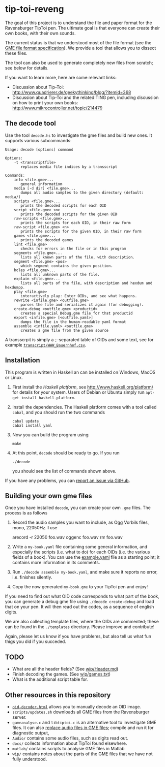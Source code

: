 tip-toi-reveng
==============

The goal of this project is to understand the file and paper format for the
Ravensburger TipToi pen. The ultimate goal is that everyone can create their
own books, with their own sounds.

The current status is that we understood most of the file format (see the
[GME file format specification](GME-Format.md)). We provide a tool that allows
you to dissect these files.

The tool can also be used to generate completely new files from scratch; see
below for details.

If you want to learn more, here are some relevant links:
 * Discussion about Tip-Toi: http://www.quadrierer.de/geekythinking/blog/?itemid=368
 * Discussion about Tip-Toi and the related TING pen, including discussion on how to print your own books: http://www.mikrocontroller.net/topic/214479

The decode tool
---------------

Use the tool `decode.hs` to investigate the gme files and build new ones. It
supports various subcommands:

	Usage: decode [options] command

	Options:
	    -t <transcriptfile>
	       replaces media file indices by a transscript

	Commands:
	    info <file.gme>...
	       general information
	    media [-d dir] <file.gme>...
	       dumps all audio samples to the given directory (default: media/)
	    scripts <file.gme>...
	       prints the decoded scripts for each OID
	    script <file.gme> <n>
	       prints the decoded scripts for the given OID
	    raw-scripts <file.gme>...
	       prints the scripts for each OID, in their raw form
	    raw-script <file.gme> <n>
	       prints the scripts for the given OID, in their raw form
	    games <file.gme>...
	       prints the decoded games
	    lint <file.gme>
	       checks for errors in the file or in this program
	    segments <file.gme>...
	       lists all known parts of the file, with description.
	    segment <file.gme> <pos>
	       which segment contains the given position.
	    holes <file.gme>...
	       lists all unknown parts of the file.
	    explain <file.gme>...
	       lists all parts of the file, with description and hexdum and hexdumpp.
	    play <file.gme>
	       interactively play: Enter OIDs, and see what happens.
	    rewrite <infile.gme> <outfile.gme>
	       parses the file and serializes it again (for debugging).
	    create-debug <outfile.gme> <productid>
	       creates a special Debug.gme file for that productid
	    export <infile.gme> [<outfile.yaml>]
	       dumps the file in the human-readable yaml format
	    assemble <infile.yaml> <outfile.gme>
	       creates a gme file from the given source

A transscrpit is simply a `;`-separated table of OIDs and some text, see for example [`transcript/WWW_Bauernhof.csv`](transcript/WWW_Bauernhof.csv).


Installation
------------

This program is written in Haskell an can be installed on Windows, MacOS or Linux.

 1. First install the *Haskell platform*, see http://www.haskell.org/platform/
    for details for your system. Users of Debian or Ubuntu simply run `apt-get
    install haskell-platform`.

 2. Install the dependencies. The Haskell platform comes with a tool called
    `cabal`, and you should run the two commands

        cabal update
        cabal install yaml

 3. Now you can build the program using

        make

 4. At this point, `decode` should be ready to go. If you run

        ./decode

    you should see the list of commands shown above.

If you have any problems, you can [report an issue via GitHub](https://github.com/entropia/tip-toi-reveng/issues).

Building your own gme files
---------------------------

Once you have installed `decode`, you can create your own `.gme` files. The
process is as follows

 1. Record the audio samples you want to include, as Ogg Vorbils files, mono, 22050Hz. I use

       arecord -r 22050 foo.wav
       oggenc foo.wav
       rm foo.wav

 2. Write a `my-book.yaml` file containing some general information, and especially
    the scripts (i.e. what to do) for each OIDs (i.e. the various fields of a
    book). You can use the [example.yaml](example.yaml) file as a starting
    point; it contains more information in its comments.

 3. Run `./decode assemble my-book.yaml`, and make sure it reports no error, i.e.
    finishes silently.

 4. Copy the now generated `my-book.gme` to your TipToi pen and enjoy!

If you need to find out what OID code corresponds to what part of the book, you
can generate a debug gme file using `./decode create-debug` and load that on
your pen. It will then read out the codes, as a sequence of english digits.

We are also collecting template files, where the OIDs are commented; these can
be found in the `./templates` directory. Please improve and contribute!

Again, please let us know if you have problems, but also tell us what fun thigs
you did if you succeded.


TODO
----

 * What are all the header fields? (See [wip/Header.md](wip/Header.md))
 * Finish decoding the games. (See [wip/games.txt](wip/games.txt))
 * What is the additional script table for.

Other resources in this repository
----------------------------------

 * [`oid-decoder.html`](http://htmlpreview.github.io/?https://github.com/entropia/tip-toi-reveng/blob/master/oid-decoder.html) allows you to manually decode an OID image.
 * `scripts/updates.sh` downloads all GME files from the Ravensburger server.
 * `gameanalyse.c` and `libtiptoi.c` is an alternative tool to investigate GME
   files. It can also [replace audio files in GME files](Audio/README.md);
   compile and run it for diagnostic output,
 * `Audio/` contains some audio files, such as digits read out.
 * `docs/` collects information about TipToi found elsewhere.
 * `matlab/` contains scripts to analysie GME files in Matlab
 * `wip/` contains notes about the parts of the GME files that we have not
   fully understood.


